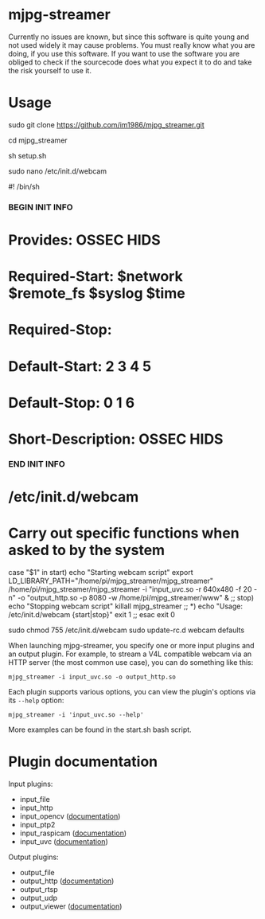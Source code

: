 mjpg-streamer
=============

Currently no issues are known, but since this software is quite young and not used widely it may cause problems. You must really know what you are doing, if you use this software. If you want to use the software you are obliged to check if the sourcecode does what you expect it to do and take the risk yourself to use it.


Usage
=====
sudo git clone https://github.com/im1986/mjpg_streamer.git

cd mjpg_streamer

sh setup.sh

sudo nano /etc/init.d/webcam

#! /bin/sh
### BEGIN INIT INFO
# Provides: OSSEC HIDS
# Required-Start: $network $remote_fs $syslog $time
# Required-Stop:
# Default-Start: 2 3 4 5
# Default-Stop: 0 1 6
# Short-Description: OSSEC HIDS
### END INIT INFO
# /etc/init.d/webcam
# Carry out specific functions when asked to by the system
case "$1" in
  start)
    echo "Starting webcam script"
    export LD_LIBRARY_PATH="/home/pi/mjpg_streamer/mjpg_streamer"
    /home/pi/mjpg_streamer/mjpg_streamer -i "input_uvc.so -r 640x480 -f 20 -n" -o "output_http.so -p 8080 -w /home/pi/mjpg_streamer/www" &
    ;;
  stop)
    echo "Stopping webcam script"
    killall mjpg_streamer
    ;;
  *)
    echo "Usage: /etc/init.d/webcam {start|stop}"
    exit 1
    ;;
esac
exit 0

sudo chmod 755 /etc/init.d/webcam
sudo update-rc.d webcam defaults

When launching mjpg-streamer, you specify one or more input plugins and an output plugin. For example, to stream a V4L compatible webcam via an HTTP server (the most common use case), you
can do something like this:

	mjpg_streamer -i input_uvc.so -o output_http.so

Each plugin supports various options, you can view the plugin's options via its `--help` option:

	mjpg_streamer -i 'input_uvc.so --help'


More examples can be found in the start.sh bash script.

Plugin documentation
====================

Input plugins:

* input_file
* input_http
* input_opencv ([documentation](plugins/input_opencv/README.md))
* input_ptp2
* input_raspicam ([documentation](plugins/input_raspicam/README.md))
* input_uvc ([documentation](plugins/input_uvc/README.md))

Output plugins:

* output_file
* output_http ([documentation](plugins/output_http/README.md))
* output_rtsp
* output_udp
* output_viewer ([documentation](plugins/output_viewer/README.md))

